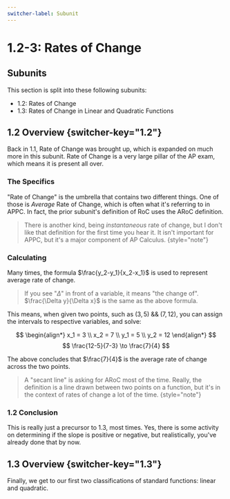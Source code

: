 ```yaml
---
switcher-label: Subunit
---
```

# 1.2-3: Rates of Change

## Subunits
This section is split into these following subunits:

* 1.2: Rates of Change
* 1.3: Rates of Change in Linear and Quadratic Functions

<!-- 1.2 -->
## 1.2 Overview {switcher-key="1.2"}
Back in 1.1, Rate of Change was brought up, which is expanded on much more in this subunit.
Rate of Change is a very large pillar of the AP exam, which means it is present all over.

### The Specifics
"Rate of Change" is the umbrella that contains two different things.
One of those is *Average* Rate of Change, which is often what it's referring to in APPC.
In fact, the prior subunit's definition of RoC uses the ARoC definition.

> There is another kind, being *instantaneous* rate of change, but I don't like that definition for the first time you hear it.
It isn't important for APPC, but it's a major component of AP Calculus.
{style="note"}

### Calculating

Many times, the formula $\frac{y_2-y_1}{x_2-x_1}$ is used to represent average rate of change.

> If you see "$\Delta$" in front of a variable, it means "the change of".
$\frac{\Delta y}{\Delta x}$ is the same as the above formula.

This means, when given two points, such as $(3, 5) \; \&\& \; (7, 12)$, you can assign the intervals to respective variables, and solve:

$$
\begin{align*}
x_1 = 3 \\
x_2 = 7 \\
y_1 = 5 \\
y_2 = 12
\end{align*}
$$
$$
\frac{12-5}{7-3}
\to
\frac{7}{4}
$$

The above concludes that $\frac{7}{4}$ is the average rate of change across the two points.

> A "secant line" is asking for ARoC most of the time.
Really, the definition is a line drawn between two points on a function, but it's in the context of rates of change a lot of the time.
{style="note"}

### 1.2 Conclusion

This is really just a precursor to 1.3, most times.
Yes, there is some activity on determining if the slope is positive or negative, but realistically, you've already done that by now.

<!-- 1.3 -->
## 1.3 Overview {switcher-key="1.3"}

Finally, we get to our first two classifications of standard functions: linear and quadratic.